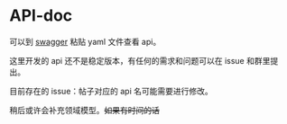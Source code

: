 # API-doc

可以到 [swagger](https://editor.swagger.io/) 粘贴 yaml 文件查看 api。

这里开发的 api 还不是稳定版本，有任何的需求和问题可以在 issue 和群里提出。

目前存在的 issue：帖子对应的 api 名可能需要进行修改。

稍后或许会补充领域模型。~~如果有时间的话~~
